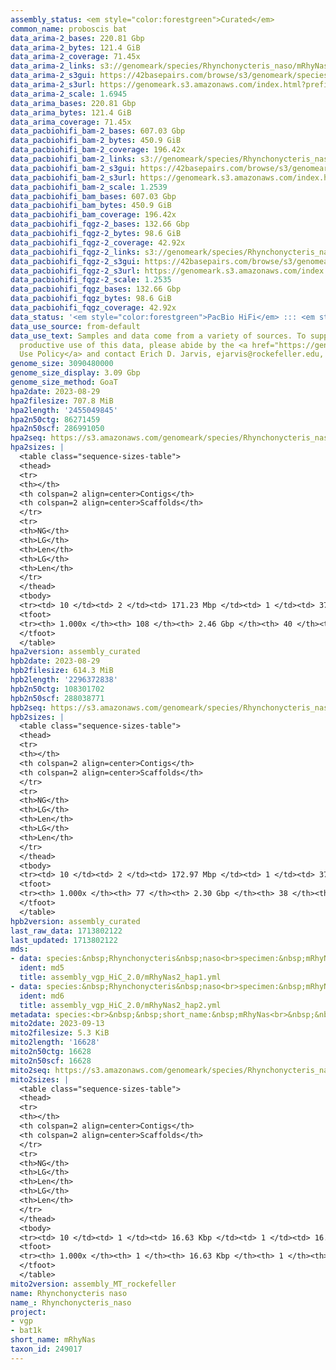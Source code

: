 ```yaml
---
assembly_status: <em style="color:forestgreen">Curated</em>
common_name: proboscis bat
data_arima-2_bases: 220.81 Gbp
data_arima-2_bytes: 121.4 GiB
data_arima-2_coverage: 71.45x
data_arima-2_links: s3://genomeark/species/Rhynchonycteris_naso/mRhyNas2/genomic_data/arima/<br>
data_arima-2_s3gui: https://42basepairs.com/browse/s3/genomeark/species/Rhynchonycteris_naso/mRhyNas2/genomic_data/arima/
data_arima-2_s3url: https://genomeark.s3.amazonaws.com/index.html?prefix=species/Rhynchonycteris_naso/mRhyNas2/genomic_data/arima/
data_arima-2_scale: 1.6945
data_arima_bases: 220.81 Gbp
data_arima_bytes: 121.4 GiB
data_arima_coverage: 71.45x
data_pacbiohifi_bam-2_bases: 607.03 Gbp
data_pacbiohifi_bam-2_bytes: 450.9 GiB
data_pacbiohifi_bam-2_coverage: 196.42x
data_pacbiohifi_bam-2_links: s3://genomeark/species/Rhynchonycteris_naso/mRhyNas2/genomic_data/pacbio_hifi/<br>
data_pacbiohifi_bam-2_s3gui: https://42basepairs.com/browse/s3/genomeark/species/Rhynchonycteris_naso/mRhyNas2/genomic_data/pacbio_hifi/
data_pacbiohifi_bam-2_s3url: https://genomeark.s3.amazonaws.com/index.html?prefix=species/Rhynchonycteris_naso/mRhyNas2/genomic_data/pacbio_hifi/
data_pacbiohifi_bam-2_scale: 1.2539
data_pacbiohifi_bam_bases: 607.03 Gbp
data_pacbiohifi_bam_bytes: 450.9 GiB
data_pacbiohifi_bam_coverage: 196.42x
data_pacbiohifi_fqgz-2_bases: 132.66 Gbp
data_pacbiohifi_fqgz-2_bytes: 98.6 GiB
data_pacbiohifi_fqgz-2_coverage: 42.92x
data_pacbiohifi_fqgz-2_links: s3://genomeark/species/Rhynchonycteris_naso/mRhyNas2/genomic_data/pacbio_hifi/<br>
data_pacbiohifi_fqgz-2_s3gui: https://42basepairs.com/browse/s3/genomeark/species/Rhynchonycteris_naso/mRhyNas2/genomic_data/pacbio_hifi/
data_pacbiohifi_fqgz-2_s3url: https://genomeark.s3.amazonaws.com/index.html?prefix=species/Rhynchonycteris_naso/mRhyNas2/genomic_data/pacbio_hifi/
data_pacbiohifi_fqgz-2_scale: 1.2535
data_pacbiohifi_fqgz_bases: 132.66 Gbp
data_pacbiohifi_fqgz_bytes: 98.6 GiB
data_pacbiohifi_fqgz_coverage: 42.92x
data_status: '<em style="color:forestgreen">PacBio HiFi</em> ::: <em style="color:forestgreen">Arima</em>'
data_use_source: from-default
data_use_text: Samples and data come from a variety of sources. To support fair and
  productive use of this data, please abide by the <a href="https://genome10k.soe.ucsc.edu/data-use-policies/">Data
  Use Policy</a> and contact Erich D. Jarvis, ejarvis@rockefeller.edu, with any questions.
genome_size: 3090480000
genome_size_display: 3.09 Gbp
genome_size_method: GoaT
hpa2date: 2023-08-29
hpa2filesize: 707.8 MiB
hpa2length: '2455049845'
hpa2n50ctg: 86271459
hpa2n50scf: 286991050
hpa2seq: https://s3.amazonaws.com/genomeark/species/Rhynchonycteris_naso/mRhyNas2/assembly_curated/mRhyNas2.hap1.cur.20230829.fasta.gz
hpa2sizes: |
  <table class="sequence-sizes-table">
  <thead>
  <tr>
  <th></th>
  <th colspan=2 align=center>Contigs</th>
  <th colspan=2 align=center>Scaffolds</th>
  </tr>
  <tr>
  <th>NG</th>
  <th>LG</th>
  <th>Len</th>
  <th>LG</th>
  <th>Len</th>
  </tr>
  </thead>
  <tbody>
  <tr><td> 10 </td><td> 2 </td><td> 171.23 Mbp </td><td> 1 </td><td> 372.38 Mbp </td></tr><tr><td> 20 </td><td> 3 </td><td> 146.80 Mbp </td><td> 2 </td><td> 317.76 Mbp </td></tr><tr><td> 30 </td><td> 5 </td><td> 134.66 Mbp </td><td> 3 </td><td> 310.93 Mbp </td></tr><tr><td> 40 </td><td> 7 </td><td> 111.20 Mbp </td><td> 3 </td><td> 310.93 Mbp </td></tr><tr style="background-color:#cccccc;"><td> 50 </td><td> 10 </td><td style="background-color:#88ff88;"> 86.27 Mbp </td><td> 4 </td><td style="background-color:#88ff88;"> 286.99 Mbp </td></tr><tr><td> 60 </td><td> 13 </td><td> 78.41 Mbp </td><td> 5 </td><td> 261.06 Mbp </td></tr><tr><td> 70 </td><td> 16 </td><td> 65.85 Mbp </td><td> 6 </td><td> 209.12 Mbp </td></tr><tr><td> 80 </td><td> 20 </td><td> 54.57 Mbp </td><td> 8 </td><td> 151.67 Mbp </td></tr><tr><td> 90 </td><td> 25 </td><td> 34.67 Mbp </td><td> 9 </td><td> 142.67 Mbp </td></tr><tr><td> 100 </td><td> 108 </td><td> 3.41 Kbp </td><td> 40 </td><td> 18.95 Kbp </td></tr></tbody>
  <tfoot>
  <tr><th> 1.000x </th><th> 108 </th><th> 2.46 Gbp </th><th> 40 </th><th> 2.46 Gbp </th></tr>
  </tfoot>
  </table>
hpa2version: assembly_curated
hpb2date: 2023-08-29
hpb2filesize: 614.3 MiB
hpb2length: '2296372838'
hpb2n50ctg: 108301702
hpb2n50scf: 288038771
hpb2seq: https://s3.amazonaws.com/genomeark/species/Rhynchonycteris_naso/mRhyNas2/assembly_curated/mRhyNas2.hap2.cur.20230829.fasta.gz
hpb2sizes: |
  <table class="sequence-sizes-table">
  <thead>
  <tr>
  <th></th>
  <th colspan=2 align=center>Contigs</th>
  <th colspan=2 align=center>Scaffolds</th>
  </tr>
  <tr>
  <th>NG</th>
  <th>LG</th>
  <th>Len</th>
  <th>LG</th>
  <th>Len</th>
  </tr>
  </thead>
  <tbody>
  <tr><td> 10 </td><td> 2 </td><td> 172.97 Mbp </td><td> 1 </td><td> 373.09 Mbp </td></tr><tr><td> 20 </td><td> 3 </td><td> 160.05 Mbp </td><td> 2 </td><td> 317.68 Mbp </td></tr><tr><td> 30 </td><td> 5 </td><td> 134.90 Mbp </td><td> 2 </td><td> 317.68 Mbp </td></tr><tr><td> 40 </td><td> 7 </td><td> 119.46 Mbp </td><td> 3 </td><td> 310.88 Mbp </td></tr><tr style="background-color:#cccccc;"><td> 50 </td><td> 9 </td><td style="background-color:#88ff88;"> 108.30 Mbp </td><td> 4 </td><td style="background-color:#88ff88;"> 288.04 Mbp </td></tr><tr><td> 60 </td><td> 11 </td><td> 103.58 Mbp </td><td> 5 </td><td> 262.10 Mbp </td></tr><tr><td> 70 </td><td> 13 </td><td> 90.61 Mbp </td><td> 6 </td><td> 207.71 Mbp </td></tr><tr><td> 80 </td><td> 16 </td><td> 65.32 Mbp </td><td> 7 </td><td> 169.51 Mbp </td></tr><tr><td> 90 </td><td> 20 </td><td> 46.91 Mbp </td><td> 8 </td><td> 151.60 Mbp </td></tr><tr><td> 100 </td><td> 77 </td><td> 16.40 Kbp </td><td> 38 </td><td> 16.40 Kbp </td></tr></tbody>
  <tfoot>
  <tr><th> 1.000x </th><th> 77 </th><th> 2.30 Gbp </th><th> 38 </th><th> 2.30 Gbp </th></tr>
  </tfoot>
  </table>
hpb2version: assembly_curated
last_raw_data: 1713802122
last_updated: 1713802122
mds:
- data: species:&nbsp;Rhynchonycteris&nbsp;naso<br>specimen:&nbsp;mRhyNas2<br>projects:&nbsp;<br>&nbsp;&nbsp;-&nbsp;vgp<br>assembled_by_group:&nbsp;Rockefeller<br>data_location:&nbsp;S3<br>release_to:&nbsp;S3<br>haplotype_to_curate:&nbsp;hap1<br>hap1:&nbsp;s3://genomeark/species/Rhynchonycteris_naso/mRhyNas2/assembly_vgp_HiC_2.0/mRhyNas2.HiC.hap1.20230829.fasta.gz<br>hap2:&nbsp;s3://genomeark/species/Rhynchonycteris_naso/mRhyNas2/assembly_vgp_HiC_2.0/mRhyNas2.HiC.hap2.20230829.fasta.gz<br>pretext_hap1:&nbsp;s3://genomeark/species/Rhynchonycteris_naso/mRhyNas2/assembly_vgp_HiC_2.0/evaluation/hap1/pretext/mRhyNas2_hap1_s2.pretext<br>pretext_hap2:&nbsp;s3://genomeark/species/Rhynchonycteris_naso/mRhyNas2/assembly_vgp_HiC_2.0/evaluation/hap2/pretext/mRhyNas2_hap2_s2.pretext<br>kmer_spectra_img:&nbsp;s3://genomeark/species/Rhynchonycteris_naso/mRhyNas2/assembly_vgp_HiC_2.0/evaluation/merqury/mRhyNas2_png/<br>pacbio_read_dir:&nbsp;s3://genomeark/species/Rhynchonycteris_naso/mRhyNas2/genomic_data/pacbio_hifi/<br>pacbio_read_type:&nbsp;hifi<br>hic_read_dir:&nbsp;s3://genomeark/species/Rhynchonycteris_naso/mRhyNas2/genomic_data/arima/<br>mito:&nbsp;s3://genomeark/species/Rhynchonycteris_naso/mRhyNas2/assembly_MT_rockefeller/mRhyNas2.MT.20230913.fasta.gz<br>pipeline:&nbsp;<br>&nbsp;&nbsp;-&nbsp;hifiasm&nbsp;(0.19.3+galaxy0)<br>&nbsp;&nbsp;-&nbsp;yahs&nbsp;(1.2a.2+galaxy1)<br>notes:&nbsp;This&nbsp;was&nbsp;a&nbsp;Hifiasm-HiC&nbsp;assembly&nbsp;of&nbsp;mRhyNas2,&nbsp;resulting&nbsp;in&nbsp;two&nbsp;complete&nbsp;haplotypes.&nbsp;HiC&nbsp;scaffolding&nbsp;was&nbsp;performed&nbsp;with&nbsp;YaHS.&nbsp;&nbsp;The&nbsp;HiC&nbsp;prep&nbsp;kit&nbsp;used&nbsp;was&nbsp;TruSeq.&nbsp;<br><br>
  ident: md5
  title: assembly_vgp_HiC_2.0/mRhyNas2_hap1.yml
- data: species:&nbsp;Rhynchonycteris&nbsp;naso<br>specimen:&nbsp;mRhyNas2<br>projects:&nbsp;<br>&nbsp;&nbsp;-&nbsp;vgp<br>assembled_by_group:&nbsp;Rockefeller<br>data_location:&nbsp;S3<br>release_to:&nbsp;S3<br>haplotype_to_curate:&nbsp;hap2<br>hap1:&nbsp;s3://genomeark/species/Rhynchonycteris_naso/mRhyNas2/assembly_vgp_HiC_2.0/mRhyNas2.HiC.hap1.20230829.fasta.gz<br>hap2:&nbsp;s3://genomeark/species/Rhynchonycteris_naso/mRhyNas2/assembly_vgp_HiC_2.0/mRhyNas2.HiC.hap2.20230829.fasta.gz<br>pretext_hap1:&nbsp;s3://genomeark/species/Rhynchonycteris_naso/mRhyNas2/assembly_vgp_HiC_2.0/evaluation/hap1/pretext/mRhyNas2_hap1_s2.pretext<br>pretext_hap2:&nbsp;s3://genomeark/species/Rhynchonycteris_naso/mRhyNas2/assembly_vgp_HiC_2.0/evaluation/hap2/pretext/mRhyNas2_hap2_s2.pretext<br>kmer_spectra_img:&nbsp;s3://genomeark/species/Rhynchonycteris_naso/mRhyNas2/assembly_vgp_HiC_2.0/evaluation/merqury/mRhyNas2_png/<br>pacbio_read_dir:&nbsp;s3://genomeark/species/Rhynchonycteris_naso/mRhyNas2/genomic_data/pacbio_hifi/<br>pacbio_read_type:&nbsp;hifi<br>hic_read_dir:&nbsp;s3://genomeark/species/Rhynchonycteris_naso/mRhyNas2/genomic_data/arima/<br>mito:&nbsp;s3://genomeark/species/Rhynchonycteris_naso/mRhyNas2/assembly_MT_rockefeller/mRhyNas2.MT.20230913.fasta.gz<br>pipeline:&nbsp;<br>&nbsp;&nbsp;-&nbsp;hifiasm&nbsp;(0.19.3+galaxy0)<br>&nbsp;&nbsp;-&nbsp;yahs&nbsp;(1.2a.2+galaxy1)<br>notes:&nbsp;This&nbsp;was&nbsp;a&nbsp;Hifiasm-HiC&nbsp;assembly&nbsp;of&nbsp;mRhyNas2,&nbsp;resulting&nbsp;in&nbsp;two&nbsp;complete&nbsp;haplotypes.&nbsp;HiC&nbsp;scaffolding&nbsp;was&nbsp;performed&nbsp;with&nbsp;YaHS.&nbsp;&nbsp;The&nbsp;HiC&nbsp;prep&nbsp;kit&nbsp;used&nbsp;was&nbsp;TruSeq.&nbsp;<br><br>
  ident: md6
  title: assembly_vgp_HiC_2.0/mRhyNas2_hap2.yml
metadata: species:<br>&nbsp;&nbsp;short_name:&nbsp;mRhyNas<br>&nbsp;&nbsp;name:&nbsp;Rhynchonycteris&nbsp;naso<br>&nbsp;&nbsp;taxon_id:&nbsp;249017<br>&nbsp;&nbsp;common_name:&nbsp;proboscis&nbsp;bat<br>&nbsp;&nbsp;order:<br>&nbsp;&nbsp;&nbsp;&nbsp;name:&nbsp;Chiroptera<br>&nbsp;&nbsp;family:<br>&nbsp;&nbsp;&nbsp;&nbsp;name:&nbsp;Emballonuridae<br>&nbsp;&nbsp;individuals:<br>&nbsp;&nbsp;&nbsp;&nbsp;-&nbsp;short_name:&nbsp;mRhyNas2<br>&nbsp;&nbsp;genome_size:&nbsp;3090480000<br>&nbsp;&nbsp;genome_size_method:&nbsp;GoaT<br>&nbsp;&nbsp;project:&nbsp;[&nbsp;vgp&nbsp;,&nbsp;bat1k&nbsp;]<br>
mito2date: 2023-09-13
mito2filesize: 5.3 KiB
mito2length: '16628'
mito2n50ctg: 16628
mito2n50scf: 16628
mito2seq: https://s3.amazonaws.com/genomeark/species/Rhynchonycteris_naso/mRhyNas2/assembly_MT_rockefeller/mRhyNas2.MT.20230913.fasta.gz
mito2sizes: |
  <table class="sequence-sizes-table">
  <thead>
  <tr>
  <th></th>
  <th colspan=2 align=center>Contigs</th>
  <th colspan=2 align=center>Scaffolds</th>
  </tr>
  <tr>
  <th>NG</th>
  <th>LG</th>
  <th>Len</th>
  <th>LG</th>
  <th>Len</th>
  </tr>
  </thead>
  <tbody>
  <tr><td> 10 </td><td> 1 </td><td> 16.63 Kbp </td><td> 1 </td><td> 16.63 Kbp </td></tr><tr><td> 20 </td><td> 1 </td><td> 16.63 Kbp </td><td> 1 </td><td> 16.63 Kbp </td></tr><tr><td> 30 </td><td> 1 </td><td> 16.63 Kbp </td><td> 1 </td><td> 16.63 Kbp </td></tr><tr><td> 40 </td><td> 1 </td><td> 16.63 Kbp </td><td> 1 </td><td> 16.63 Kbp </td></tr><tr style="background-color:#cccccc;"><td> 50 </td><td> 1 </td><td style="background-color:#ff8888;"> 16.63 Kbp </td><td> 1 </td><td style="background-color:#ff8888;"> 16.63 Kbp </td></tr><tr><td> 60 </td><td> 1 </td><td> 16.63 Kbp </td><td> 1 </td><td> 16.63 Kbp </td></tr><tr><td> 70 </td><td> 1 </td><td> 16.63 Kbp </td><td> 1 </td><td> 16.63 Kbp </td></tr><tr><td> 80 </td><td> 1 </td><td> 16.63 Kbp </td><td> 1 </td><td> 16.63 Kbp </td></tr><tr><td> 90 </td><td> 1 </td><td> 16.63 Kbp </td><td> 1 </td><td> 16.63 Kbp </td></tr><tr><td> 100 </td><td> 1 </td><td> 16.63 Kbp </td><td> 1 </td><td> 16.63 Kbp </td></tr></tbody>
  <tfoot>
  <tr><th> 1.000x </th><th> 1 </th><th> 16.63 Kbp </th><th> 1 </th><th> 16.63 Kbp </th></tr>
  </tfoot>
  </table>
mito2version: assembly_MT_rockefeller
name: Rhynchonycteris naso
name_: Rhynchonycteris_naso
project:
- vgp
- bat1k
short_name: mRhyNas
taxon_id: 249017
---
```

